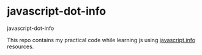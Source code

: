 # javascript-dot-info
javascript-dot-info

This repo contains my practical code while learning js using [javascript.info](https://javascript.info) resources.
